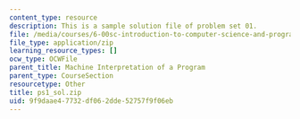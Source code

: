 ```yaml
---
content_type: resource
description: This is a sample solution file of problem set 01.
file: /media/courses/6-00sc-introduction-to-computer-science-and-programming-spring-2011/9f9daae47732df062dde52757f9f06eb_ps1_sol.zip
file_type: application/zip
learning_resource_types: []
ocw_type: OCWFile
parent_title: Machine Interpretation of a Program
parent_type: CourseSection
resourcetype: Other
title: ps1_sol.zip
uid: 9f9daae4-7732-df06-2dde-52757f9f06eb
---
```

